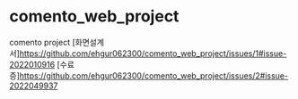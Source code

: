 # comento_web_project
comento project
[화면설계서]https://github.com/ehgur062300/comento_web_project/issues/1#issue-2022010916
[수료증]https://github.com/ehgur062300/comento_web_project/issues/2#issue-2022049937
